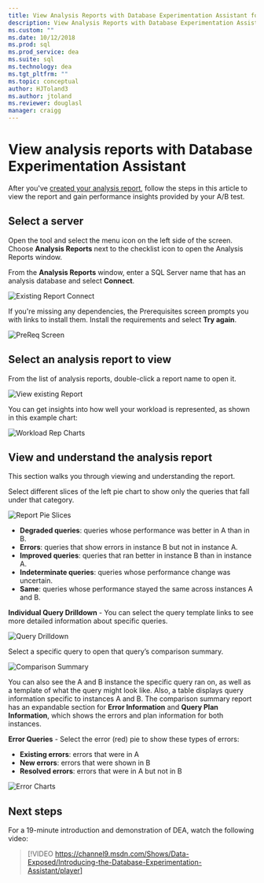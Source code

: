 ```yaml
---
title: View Analysis Reports with Database Experimentation Assistant for SQL Server upgrades
description: View Analysis Reports with Database Experimentation Assistant
ms.custom: ""
ms.date: 10/12/2018
ms.prod: sql
ms.prod_service: dea
ms.suite: sql
ms.technology: dea
ms.tgt_pltfrm: ""
ms.topic: conceptual
author: HJToland3
ms.author: jtoland
ms.reviewer: douglasl
manager: craigg
---
```


# View analysis reports with Database Experimentation Assistant
After you've [created your analysis report](database-experimentation-assistant-create-report.md), follow the steps in this article to view the report and gain performance insights provided by your A/B test.

## Select a server

Open the tool and select the menu icon on the left side of the screen. Choose **Analysis Reports** next to the checklist icon to open the Analysis Reports window.

From the **Analysis Reports** window, enter a SQL Server name that has an analysis database and select **Connect**. 

![Existing Report Connect](./media/database-experimentation-assistant-view-report/dea-view-report-connect.png)

If you're missing any dependencies, the Prerequisites screen prompts you with links to install them. Install the requirements and select **Try again**.

![PreReq Screen](./media/database-experimentation-assistant-view-report/dea-view-report-prereq.png)

## Select an analysis report to view

From the list of analysis reports, double-click a report name to open it.

![View existing Report](./media/database-experimentation-assistant-view-report/dea-view-report-view-existing.png)

You can get insights into how well your workload is represented, as shown in this example chart:

![Workload Rep Charts](./media/database-experimentation-assistant-view-report/dea-view-report-workload-compare.png)

## View and understand the analysis report

This section walks you through viewing and understanding the report.

Select different slices of the left pie chart to show only the queries that fall under that category.

![Report Pie Slices](./media/database-experimentation-assistant-view-report/dea-view-report-pie-slices.png)

- **Degraded queries**: queries whose performance was better in A than in B.  
- **Errors**: queries that show errors in instance B but not in instance A.  
- **Improved queries**: queries that ran better in instance B than in instance A.  
- **Indeterminate queries**: queries whose performance change was uncertain.  
- **Same**: queries whose performance stayed the same across instances A and B.

**Individual Query Drilldown** - You can select the query template links to see more detailed information about specific queries.

![Query Drilldown](./media/database-experimentation-assistant-view-report/dea-view-report-drilldown.png)

Select a specific query to open that query’s comparison summary.

![Comparison Summary](./media/database-experimentation-assistant-view-report/dea-view-report-comparison-summary.png)

You can also see the A and B instance the specific query ran on, as well as a template of what the query might look like. Also, a table displays query information specific to instances A and B. The comparison summary report has an expandable section for **Error Information** and **Query Plan Information**, which shows the errors and plan information for both instances.

**Error Queries** - Select the error (red) pie to show these types of errors:
- **Existing errors**: errors that were in A
- **New errors**: errors that were shown in B
- **Resolved errors**: errors that were in A but not in B

![Error Charts](./media/database-experimentation-assistant-view-report/dea-view-report-error-charts.png)

## Next steps

For a 19-minute introduction and demonstration of DEA, watch the following video:

> [!VIDEO https://channel9.msdn.com/Shows/Data-Exposed/Introducing-the-Database-Experimentation-Assistant/player]
